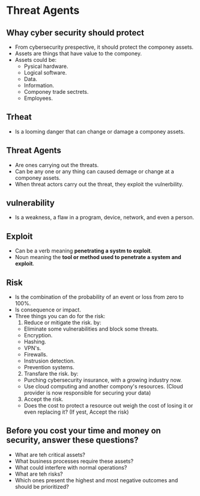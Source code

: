 # Threat Agents

## Whay cyber security should protect
- From cybersecurity prespective, it should protect the componey assets.
- Assets are things that have value to the componey.
- Assets could be:
  - Pysical hardware.
  - Logical software.
  - Data.
  - Information.
  - Componey trade sectrets.
  - Employees.

## Trheat
- Is a looming danger that can change or damage a componey assets.

## Threat Agents
- Are ones carrying out the threats.
- Can be any one or any thing can caused demage or change at a componey assets.
- When threat actors carry out the threat, they exploit the vulnerbility.

## vulnerability
- Is a weakness, a flaw in a program, device, network, and even a person.

## Exploit
- Can be a verb meaning **penetrating a systm to exploit**.
- Noun meaning the **tool or method used to penetrate a system and exploit**.
 
## Risk
- Is the combination of the probability of an event or loss from zero to 100%.
- Is consequence or impact.
- Three things you can do for the risk:
  1. Reduce or mitigate the risk. by:
    - Eliminate some vulnerabilities and block some threats.
    - Encryption.
    - Hashing.
    - VPN's.
    - Firewalls.
    - Instrusion detection.
    - Prevention systems.
  2. Transfare the risk. by:
    - Purching cybersecurity insurance, with a growing industry now.
    - Use cloud computing and another compony's resources. (Cloud provider is now responsible for securing your data)
  3. Accept the risk.
    - Does the cost to protect a resource out weigh the cost of losing it or even replacing it? (If yest, Accept the risk)

## Before you cost your time and money on security, answer these questions?
- What are teh critical assets?
- What business processes require these assets?
- What could interfere with normal operations?
- What are teh risks?
- Which ones present the highest and most negative outcomes and should be prioritized?